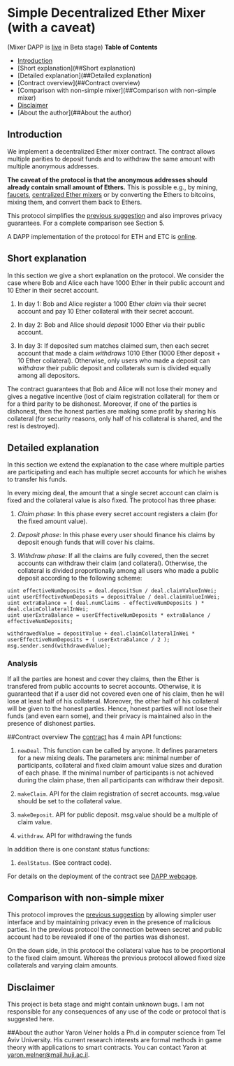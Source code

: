# Simple Decentralized Ether Mixer (with a caveat)
(Mixer DAPP is [live](https://dmixer.github.io/) in Beta stage)
**Table of Contents**
- [Introduction](##Introduction)
- [Short explanation](##Short explanation)
- [Detailed explanation](##Detailed explanation)
- [Contract overview](##Contract overview)
- [Comparison with non-simple mixer](##Comparison with non-simple mixer)
- [Disclaimer](##Disclaimer)
- [About the author](##About the author)

## Introduction
We implement a decentralized Ether mixer contract.
The contract allows multiple parities to deposit funds and to withdraw the same amount with multiple anonymous addresses.

**The caveat of the protocol is that the anonymous addresses should already contain small amount of Ethers.**
This is possible e.g., by mining, [faucets](https://cryptojunction.com/top-10-ethereum-faucets-2016/), [centralized Ether mixers](https://ethermixer.com/) or by converting the Ethers to bitcoins, mixing them, and convert them back to Ethers.

This protocol simplifies the [previous suggestion](https://github.com/yaronvel/smart_contracts/tree/master/mixer) and also improves privacy guarantees.
For a complete comparison see Section 5.

A DAPP implementation of the protocol for ETH and ETC is [online](https://dmixer.github.io/).
## Short explanation
In this section we give a short explanation on the protocol.
We consider the case where Bob and Alice each have 1000 Ether in their public account and 10 Ether in their secret account.

1. In day 1: Bob and Alice register a 1000 Ether *claim* via their secret account and pay 10 Ether collateral with their secret account.

2. In day 2: Bob and Alice should *deposit* 1000 Ether via their public account.

3. In day 3: If deposited sum matches claimed sum, then each secret account that made a claim *withdraws* 1010 Ether (1000 Ether deposit + 10 Ether collateral).
Otherwise, only users who made a deposit can *withdraw* their public deposit and collaterals sum is divided equally among all depositors.


The contract guarantees that Bob and Alice will not lose their money and gives a negative incentive (lost of claim registration collateral) for them or for a third parity to be dishonest.
Moreover, if one of the parties is dishonest, then the honest parties are making some profit by sharing his collateral (for security reasons, only half of his collateral is shared, and the rest is destroyed).

## Detailed explanation
In this section we extend the explanation to the case where multiple parties are participating and each has multiple secret accounts for which he wishes to transfer his funds.

In every mixing deal, the amount that a single secret account can claim is fixed and the collateral value is also fixed.
The protocol has three phase:

1. *Claim phase*: In this phase every secret account registers a claim (for the fixed amount value).

2. *Deposit phase*: In this phase every user should finance his claims by deposit enough funds that will cover his claims.

3. *Withdraw phase*: If all the claims are fully covered, then the secret accounts can withdraw their claim (and collateral). Otherwise, the collateral is divided proportionally among all users who made a public deposit according to the following scheme:
```
uint effectiveNumDeposits = deal.depositSum / deal.claimValueInWei;
uint userEffectiveNumDeposits = depositValue / deal.claimValueInWei;
uint extraBalance = ( deal.numClaims - effectiveNumDeposits ) * deal.claimCollateralInWei;
uint userExtraBalance = userEffectiveNumDeposits * extraBalance / effectiveNumDeposits;

withdrawedValue = depositValue + deal.claimCollateralInWei * userEffectiveNumDeposits + ( userExtraBalance / 2 );
msg.sender.send(withdrawedValue);
```



### Analysis
If all the parties are honest and cover they claims, then the Ether is transfered from public accounts to secret accounts.
Otherwise, it is guaranteed that if a user did not covered even one of his claim, then he will lose at least half of his collateral.
Moreover, the other half of his collateral will be given to the honest parties.
Hence, honest parties will not lose their funds (and even earn some), and their privacy is maintained also in the presence of dishonest parties.


##Contract overview
The [contract](https://github.com/yaronvel/smart_contracts/blob/master/mixer/simple/SimpleMixer.sol) has 4 main API functions:

1. `newDeal`. This function can be called by anyone. It defines parameters for a new mixing deals. The parameters are: minimal number of participants, collateral and fixed claim amount value sizes and duration of each phase.
If the minimal number of participants is not achieved during the claim phase, then all participants can withdraw their deposit.

2. `makeClaim`. API for the claim registration of secret accounts. msg.value should be set to the collateral value.

3. `makeDeposit`. API for public deposit. msg.value should be a multiple of claim value.

4. `withdraw`. API for withdrawing the funds

In addition there is one constant status functions:

1. `dealStatus`. (See contract code).

For details on the deployment of the contract see [DAPP webpage](https://dmixer.github.io).

## Comparison with non-simple mixer
This protocol improves the [previous suggestion](https://github.com/yaronvel/smart_contracts/tree/master/mixer) by allowing simpler user interface and by maintaining privacy even in the presence of malicious parties.
In the previous protocol the connection between secret and public account had to be revealed if one of the parties was dishonest.

On the down side, in this protocol the collateral value has to be proportional to the fixed claim amount.
Whereas the previous protocol allowed fixed size collaterals and varying claim amounts. 

## Disclaimer
This project is beta stage and might contain unknown bugs.
I am not responsible for any consequences of any use of the code or protocol that is suggested here.

##About the author
Yaron Velner holds a Ph.d in computer science from Tel Aviv University.
His current research interests are formal methods in game theory with applications to smart contracts.
You can contact Yaron at yaron.welner@mail.huji.ac.il.

